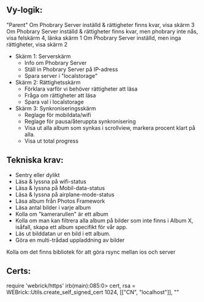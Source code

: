 ## Vy-logik:
"Parent"
  Om Phobrary Server inställd & rättigheter finns kvar, visa skärm 3
  Om Phobrary Server inställd & rättigheter finns kvar, men phobrary inte nås, visa felskärm 4, länka skärm 1
  Om Phobrary Server inställd, men inga rättigheter, visa skärm 2
  - Skärm 1: Serverskärm
    - Info om Phobrary Server
    - Ställ in Phobrary Server på IP-adress
    - Spara server i "localstorage"
  - Skärm 2: Rättighetsskärm
    - Förklara varför vi behöver rättigheter att läsa
    - Fråga om rättigheter att läsa
    - Spara val i localstorage
  - Skärm 3: Synkroniseringsskärm
    - Reglage för mobildata/wifi
    - Reglage för pausa/återuppta synkronisering
    - Visa ut alla album som synkas i scrollview, markera procent klart på alla.
    - Visa ut total progress

## Tekniska krav:
- Sentry eller dylikt
- Läsa & lyssna på wifi-status
- Läsa & lyssna på Mobil-data-status
- Läsa & lyssna på airplane-mode-status
- Läsa album från Photos Framework
- Läsa antal bilder i varje album
- Kolla om "kamerarullen" är ett album
- Kolla om man kan filtrera alla album på bilder som inte finns i Album X, isåfall, skapa ett album specifikt för vår app.
- Läs ut bilddatan ur en bild i ett album.
- Göra en multi-trådad uppladdning av bilder

Kolla om det finns bibliotek för att göra rsync mellan ios och server


## Certs:
require 'webrick/https'
irb(main):085:0> cert, rsa = WEBrick::Utils.create_self_signed_cert 1024, [["CN", "localhost"]], ""
